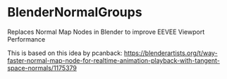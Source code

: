 # BlenderNormalGroups
Replaces Normal Map Nodes in Blender to improve EEVEE Viewport Performance

This is based on this idea by pcanback: https://blenderartists.org/t/way-faster-normal-map-node-for-realtime-animation-playback-with-tangent-space-normals/1175379


